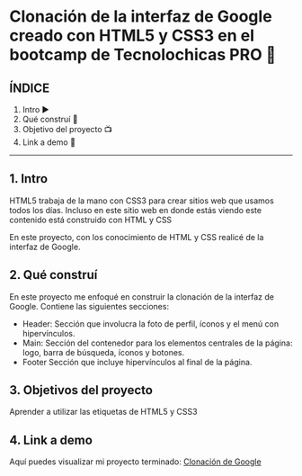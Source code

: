 # Clonación de la interfaz de Google creado con HTML5 y CSS3 en el bootcamp de Tecnolochicas PRO 💜

## ÍNDICE 
1. Intro ▶
2. Qué construí 🧱
3. Objetivo del proyecto 📺
4. Link a demo 📝

*****
## 1. Intro 

HTML5 trabaja de la mano con CSS3 para crear sitios web que usamos todos los días. Incluso en este sitio web en donde estás viendo este contenido está construido con HTML y CSS

En este proyecto, con los conocimiento de HTML y CSS realicé de la interfaz de Google. 

## 2. Qué construí 

En este proyecto me enfoqué en construir la clonación de la interfaz de Google. 
Contiene las siguientes secciones: 

* Header: Sección que involucra la foto de perfil, íconos y el menú con hipervínculos. 
* Main: Sección del contenedor para los elementos centrales de la página: logo, barra de búsqueda, íconos y botones. 
* Footer Sección que incluye hipervínculos al final de la página. 

## 3. Objetivos del proyecto

Aprender a utilizar las etiquetas de HTML5 y CSS3

## 4. Link a demo 
Aquí puedes visualizar mi proyecto terminado: [Clonación de Google](#)
